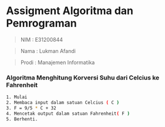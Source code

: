 # Assigment Algoritma dan Pemrograman 

> NIM   : E31200844

> Nama  : Lukman Afandi

> Prodi : Manajemen Informatika

### Algoritma Menghitung Korversi Suhu dari Celcius ke Fahrenheit
 ```sh
1. Mulai
2. Membaca input dalam satuan Celcius ( C )
3. F = 9/5 * C + 32
4. Mencetak output dalam satuan Fahrenheit( F )
5. Berhenti.
```

